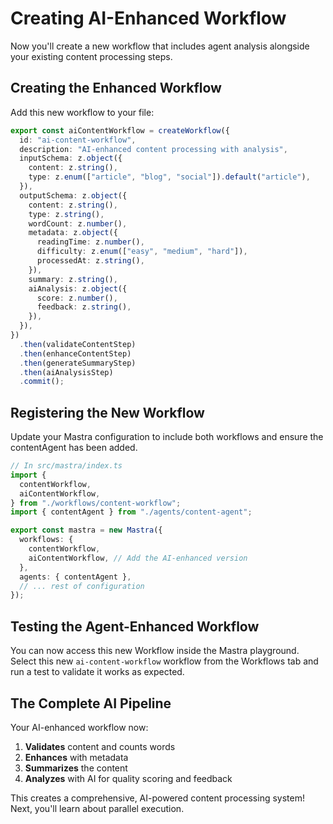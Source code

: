 # Creating AI-Enhanced Workflow

Now you'll create a new workflow that includes agent analysis alongside your existing content processing steps.

## Creating the Enhanced Workflow

Add this new workflow to your file:

```typescript
export const aiContentWorkflow = createWorkflow({
  id: "ai-content-workflow",
  description: "AI-enhanced content processing with analysis",
  inputSchema: z.object({
    content: z.string(),
    type: z.enum(["article", "blog", "social"]).default("article"),
  }),
  outputSchema: z.object({
    content: z.string(),
    type: z.string(),
    wordCount: z.number(),
    metadata: z.object({
      readingTime: z.number(),
      difficulty: z.enum(["easy", "medium", "hard"]),
      processedAt: z.string(),
    }),
    summary: z.string(),
    aiAnalysis: z.object({
      score: z.number(),
      feedback: z.string(),
    }),
  }),
})
  .then(validateContentStep)
  .then(enhanceContentStep)
  .then(generateSummaryStep)
  .then(aiAnalysisStep)
  .commit();
```

## Registering the New Workflow

Update your Mastra configuration to include both workflows and ensure the contentAgent has been added.

```typescript
// In src/mastra/index.ts
import {
  contentWorkflow,
  aiContentWorkflow,
} from "./workflows/content-workflow";
import { contentAgent } from "./agents/content-agent";

export const mastra = new Mastra({
  workflows: {
    contentWorkflow,
    aiContentWorkflow, // Add the AI-enhanced version
  },
  agents: { contentAgent },
  // ... rest of configuration
});
```

## Testing the Agent-Enhanced Workflow

You can now access this new Workflow inside the Mastra playground. Select this new `ai-content-workflow` workflow from the Workflows tab and run a test to validate it works as expected.

## The Complete AI Pipeline

Your AI-enhanced workflow now:

1. **Validates** content and counts words
2. **Enhances** with metadata
3. **Summarizes** the content
4. **Analyzes** with AI for quality scoring and feedback

This creates a comprehensive, AI-powered content processing system! Next, you'll learn about parallel execution.
